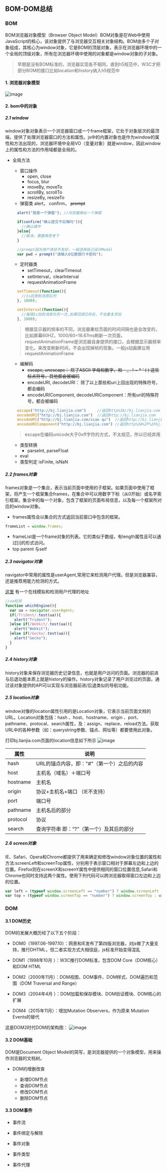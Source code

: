 ## BOM-DOM总结


### BOM

BOM浏览器对象模型（Browser Object Model）BOM对象是在Web中使用JavaScript的核心，该对象提供了与浏览器交互相关对象结构。BOM由多个子对象组成，其核心为window对象，它是BOM的顶层对象，表示在浏览器环境中的一个全局的顶级对象，所有在浏览器环境中使用的对象都是window对象的子对象。

>早期是没有BOM标准的，浏览器实现各不相同，直到h5规范中，W3C才把部分BOM的接口比如location和history纳入h5规范中

#### 1. 浏览器对象模型

 ![image](https://github.com/linwei0201/Notes/blob/master/DOM&BOM/img/bom.png)

#### 2. bom中的对象

##### 2.1 window

window对象对象表示一个浏览器窗口或一个frame框架，它处于对象层次的最顶端，提供了处理浏览器窗口的方法和属性。js中的内置对象也是作为window的属性和方法出现的，浏览器环境中全局VO（变量对象）就是window，因此window上的属性和方法的作用域都是全局的。

- 全局方法
  - 窗口操作
    - open, close
    - focus, blur
    - moveBy, moveTo
    - scrollBy, scrollTo
    - resizeBy, resizeTo
  - 弹窗类 alert， confirm， ~~prompt~~

  ```js
    alert("我是一个弹窗"); //浏览器弹出一个弹窗

    if(confirm("确认提交不后悔吗")){
      //确认操作
    }else{
      //取消，需要再思考下
    }

    //prompt因为用户体验不友好，一般选择自己设计Modal
    var pwd = prompt("请输入6位数银行卡密码");

  ```

  - 定时器类
    - setTimeout，clearTimeout
    - setInterval，clearInterval
    - requestAnimationFrame

  ```js
    setTimeout(function(){
      //1s后放到消息队列
    }, 1000);

    setInterval(function(){
      //每隔1s加到消息队列一次,如果回调已存在，不会重复添加
    }, 1000);

  ```

  > 根据显示器的频率的不同，浏览器重绘页面的时间间隔也是会改变的，比如屏幕60HZ，1000/60=16.67ms刷新一次页面，requestAnimationFrame是浏览器自身提供的接口，会根据显示器频率变化，来改变刷新时间，不会出现掉帧的现象。一般js动画建议用requestAnimationFrame

  - 编解码
    - ~~escape, unescape： 除了ASCII 字母和数字，和  - _ . ! ~ * ' ( ) 这些标点符号，其他都会被编码~~
    - encodeURI, decodeURI： 除了以上那些和uri上回出现的特殊符号，都会编码
    - encodeURIComponent, decodeURIComponent：所有uri的特殊符号，都会被编码

  ```js
    escape("http://bj.lianjia.com")     //返回http%3A//bj.lianjia.com
    encodeURI("http://bj.lianjia.com")  //返回http://bj.lianjia.com
    encodeURI("http://bj.lianjia.com/xiao qu")  //返回http://bj.lianjia.com/xiao%20qu
    encodeURIComponent("http://bj.lianjia.com") //返回http%3A%2F%2Fbj.lianjia.com
  ```

  > escape在编码unicode大于0xff字符的方式，不太规范，所以已经弃用


  - 类型转换
    - parseInt, parseFloat
  - eval
  - 类型判定 isFinite, isNaN

##### 2.2 frames对象
frames对象是一个集合，表示当前页面中使用的子框架。如果页面中使用了框架，将产生一个框架集合frames，在集合中可以用数字下标（从0开始）或名字索引框架。集合中的每一个对象，包含了框架的页面布局信息，以及每一个框架所对应的window对象。
  - frames属性会以集合的方式返回当前窗口中包含的框架。

  ```js
  frameList = window.frames;
  ```
  - frameList是一个frame对象的列表。它的类似于数组，有length属性且可以通过[i]的形式访问。
  - top parent 与self
##### 2.3 navigator对象

navigator中常用的属性是userAgent,常用它来检测用户代理。但是浏览器兼容，还是推荐用能力检测的方式。

[这里](http://fex-team.github.io/ua-device/demo.html) 有一个在线模拟和检测用户代理的地址

```js
//ua检测
function whichEngine(){
  var ua = navigator.userAgent;
  if(/Trident/.test(ua)){
    alert("Trident");
  }else if(/Webkit/.test(ua)){
    alert("Webkit");
  }else if(/Gecko/.test(ua)){
    alert("Gecko");
  }
}

```

##### 2.4 history对象
history对象来保存浏览器历史记录信息，也就是用户访问的页面。浏览器的前进与后退功能本质上就是history的操作。history对象记录了用户浏览过的页面，通过该对象提供的API可以实现与浏览器前进/后退类似的导航功能。

##### 2.5 location对象
window对像的location属性引用的是Location对象，它表示当前页面文档的URL。Location对象包括：hash 、host、hostname、origin 、port、pathname、protocal、search属性，及：assign、replace、reload方法。获取URL中的各种参数（如：querystring参数、锚点、网址等）都要使用此对象。

打印bj.lianjia.com页面的location信息如下所示
![image](https://github.com/linwei0201/Notes/blob/master/DOM&BOM/img/location.png)

| 属性 | 说明 |
| ------| ------ |
| hash | URL的锚点内容，即："#"（第一个）之后的内容  |
| host | 主机名（域名）＋端口号  |
| hostname | 主机名 |
| origin | 协议+主机名+端口   （IE不支持） |
| port | 端口号 |
| pathname | 主机名后的部分 |
| protocol | 协议 |
| search | 查询字符串 即：“?”（第一个）及其后的部分 |


##### 2.6 screen对象

IE、Safari、Opera和Chrome都提供了用来确定和修改window对象位置的属性和方法:screenLeft和screenTop属性，分别用于表示窗口相对于屏幕左边和上边的位置。Firefox则在screenX和screenY属性中提供相同的窗口位置信息,Safari和Chrome也同时支持这两个属性。使用下列代码可以跨浏览器取得窗口左边和上边的位置。

```js
var left = (typeof window.screenLeft == "number") ? window.screenLeft : window.screenX;
var top = (typeof window.screenTop == "number") ? window.screenTop : window.screenY;
```



### DOM

#### 3.1 DOM历史

DOM的发展大概历经了以下五个阶段：
- DOM0（1997.06-1997.10）：网景和IE发布了第四版浏览器，对js做了大量支持，推行DHTML，但二者实现方式大相径庭，js标准开始变得混乱

- DOM1（1998年10月 ）：W3C推行DOM标准，包含DOM Core（DOM核心）和DOM HTML

- DOM2（2000年11月）：DOM视图、DOM事件、DOM样式、DOM遍历和范围（DOM Traversal and Range）

- DOM3（2004年4月 ）：DOM加载和保存模块、DOM验证模块、DOM核心的扩展

- DOM4（2015年11月）：增加Mutation Observers，作为原来 Mutation Events的替代

这是DOM2时代DOM的架构图：
![image](https://github.com/linwei0201/Notes/blob/master/DOM&BOM/img/dom2.png)


#### 3.2 DOM基础

DOM是Document Object Model的简写，是浏览器提供的一个对象模型，用来操作浏览器的文档树。

- DOM的增删改查

  - 新增DOM节点
  - 查询DOM节点
  - 修改DOM节点
  - 删除DOM节点

#### 3.3 DOM事件

- 事件流

- 事件绑定与解除

- 事件对象

- 事件类型

- 事件代理


